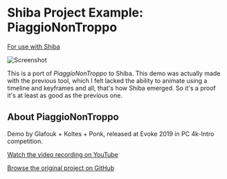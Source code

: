 # Shiba Project Example: PiaggioNonTroppo

[For use with Shiba](https://github.com/KoltesDigital/shiba)

![Screenshot](Screenshot.png)

This is a port of _PiaggioNonTroppo_ to Shiba. This demo was actually made with the previous tool, which I felt lacked the ability to animate using a timeline and keyframes and all, that's how Shiba emerged. So it's a proof it's at least as good as the previous one.

## About PiaggioNonTroppo

Demo by Glafouk + Koltes + Ponk, released at Evoke 2019 in PC 4k-Intro competition.

[Watch the video recording on YouTube](https://www.youtube.com/watch?v=10ZqYLzx4wo)

[Browse the original project on GitHub](https://github.com/CookieCollective/Evoke-2019-4k)
